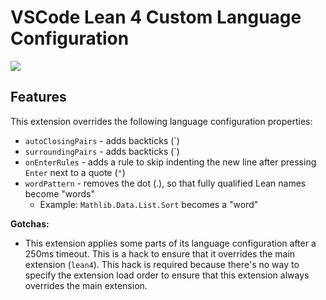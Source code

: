 # VSCode Lean 4 Custom Language Configuration

<a href="https://marketplace.visualstudio.com/items?itemName=denis-gorbachev.lean4-language-configuration">
  <img src="https://img.shields.io/badge/Install-VSCode%20Marketplace-blue" />
</a>

## Features

This extension overrides the following language configuration properties:

* `autoClosingPairs` - adds backticks (`)
* `surroundingPairs` - adds backticks (`)
* `onEnterRules` - adds a rule to skip indenting the new line after pressing `Enter` next to a quote (`"`)
* `wordPattern` - removes the dot (.), so that fully qualified Lean names become "words"
  * Example: `Mathlib.Data.List.Sort` becomes a "word"

**Gotchas:**

* This extension applies some parts of its language configuration after a 250ms timeout. This is a hack to ensure that it overrides the main extension (`lean4`). This hack is required because there's no way to specify the extension load order to ensure that this extension always overrides the main extension.
